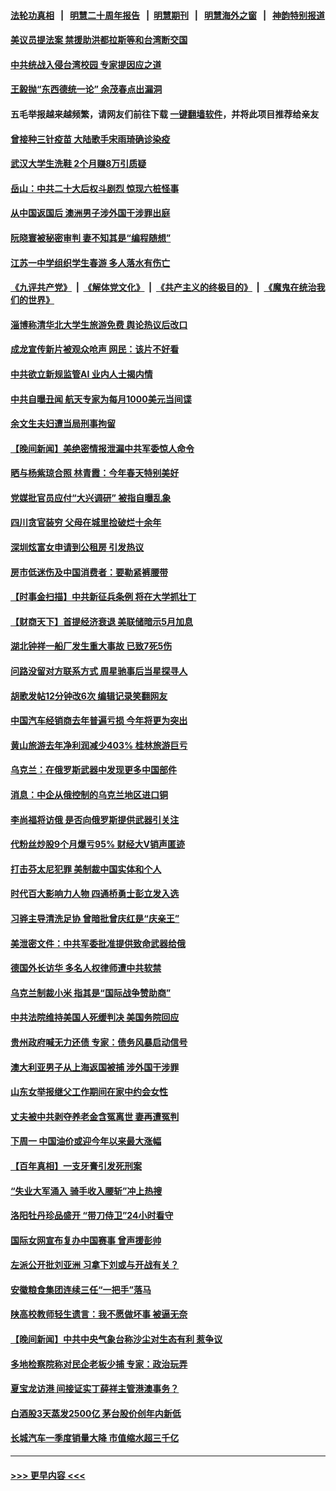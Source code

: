 #### [法轮功真相](https://github.com/gfw-breaker/truth/blob/master/README.md?t=0) &nbsp;&nbsp;|&nbsp;&nbsp; [明慧二十周年报告](https://github.com/gfw-breaker/mh-reports/blob/master/README.md?t=0) &nbsp;&nbsp;|&nbsp;&nbsp;[明慧期刊](https://github.com/gfw-breaker/mh-qikan) &nbsp;&nbsp;|&nbsp;&nbsp; [明慧海外之窗](https://github.com/gfw-breaker/mh-news/blob/master/README.md?t=0) &nbsp;&nbsp;|&nbsp;&nbsp; [神韵特别报道](https://github.com/gfw-breaker/mh-news/blob/master/shenyun.md?t=0)
#### [美议员提法案 禁援助洪都拉斯等和台湾断交国](../pages/nsc413/n13973659.md?t=04160343) 
#### [中共统战入侵台湾校园 专家提因应之道](../pages/nsc413/n13973016.md?t=04160343) 
#### [王毅抛“东西德统一论” 余茂春点出漏洞](../pages/nsc413/n13973663.md?t=04160343) 
#### 五毛举报越来越频繁，请网友们前往下载 [一键翻墙软件](https://github.com/gfw-breaker/ssr-accounts)，并将此项目推荐给亲友
#### [曾接种三针疫苗 大陆歌手宋雨琦确诊染疫](../pages/nsc413/n13973539.md?t=04160343) 
#### [武汉大学生洗鞋 2个月赚8万引质疑](../pages/nsc413/n13973648.md?t=04160343) 
#### [岳山：中共二十大后权斗剧烈 惊现六桩怪事](../pages/nsc413/n13973599.md?t=04160343) 
#### [从中国返国后 澳洲男子涉外国干涉罪出庭](../pages/nsc413/n13973566.md?t=04160343) 
#### [阮晓寰被秘密审判 妻不知其是“编程随想”](../pages/nsc413/n13973450.md?t=04160343) 
#### [江苏一中学组织学生春游 多人落水有伤亡](../pages/nsc413/n13973551.md?t=04160343) 
#### [《九评共产党》](https://github.com/begood0513/9ping.md/blob/master/README.md) &nbsp;|&nbsp; [《解体党文化》](../../../../jtdwh.md/blob/master/README.md)  &nbsp;|&nbsp; [《共产主义的终极目的》](../../../../gczydzjmd.md/blob/master/README.md) &nbsp;|&nbsp; [《魔鬼在统治我们的世界》](../../../../mgztzwmdsj.md/blob/master/README.md) 
#### [淄博称清华北大学生旅游免费 舆论热议后改口](../pages/nsc413/n13973523.md?t=04160343) 
#### [成龙宣传新片被观众呛声 网民：该片不好看](../pages/nsc413/n13973326.md?t=04160343) 
#### [中共欲立新规监管AI 业内人士揭内情](../pages/nsc413/n13973472.md?t=04160343) 
#### [中共自曝丑闻 航天专家为每月1000美元当间谍](../pages/nsc413/n13972833.md?t=04160343) 
#### [余文生夫妇遭当局刑事拘留](../pages/nsc413/n13973440.md?t=04160343) 
#### [【晚间新闻】美绝密情报泄漏中共军委惊人命令](../pages/nsc413/n13973445.md?t=04160343) 
#### [晒与杨紫琼合照 林青霞：今年春天特别美好](../pages/nsc413/n13973193.md?t=04160343) 
#### [党媒批官员应付“大兴调研” 被指自曝乱象](../pages/nsc413/n13973274.md?t=04160343) 
#### [四川贪官装穷 父母在城里捡破烂十余年](../pages/nsc413/n13973319.md?t=04160343) 
#### [深圳炫富女申请到公租房 引发热议](../pages/nsc413/n13973321.md?t=04160343) 
#### [房市低迷伤及中国消费者：要勒紧裤腰带](../pages/nsc413/n13973175.md?t=04160343) 
#### [【时事金扫描】中共新征兵条例 将在大学抓壮丁](../pages/nsc413/n13973184.md?t=04160343) 
#### [【财商天下】首提经济衰退 美联储暗示5月加息](../pages/nsc413/n13973078.md?t=04160343) 
#### [湖北钟祥一船厂发生重大事故 已致7死5伤](../pages/nsc413/n13973192.md?t=04160343) 
#### [问路没留对方联系方式 周星驰事后当星探寻人](../pages/nsc413/n13973112.md?t=04160343) 
#### [胡歌发帖12分钟改6次 编辑记录笑翻网友](../pages/nsc413/n13973095.md?t=04160343) 
#### [中国汽车经销商去年普遍亏损 今年将更为突出](../pages/nsc413/n13973081.md?t=04160343) 
#### [黄山旅游去年净利润减少403% 桂林旅游巨亏](../pages/nsc413/n13973170.md?t=04160343) 
#### [乌克兰：在俄罗斯武器中发现更多中国部件](../pages/nsc413/n13973114.md?t=04160343) 
#### [消息：中企从俄控制的乌克兰地区进口铜](../pages/nsc413/n13973038.md?t=04160343) 
#### [李尚福将访俄 是否向俄罗斯提供武器引关注](../pages/nsc413/n13973076.md?t=04160343) 
#### [代粉丝炒股9个月爆亏95% 财经大V销声匿迹](../pages/nsc413/n13973030.md?t=04160343) 
#### [打击芬太尼犯罪 美制裁中国实体和个人](../pages/nsc413/n13973042.md?t=04160343) 
#### [时代百大影响力人物 四通桥勇士彭立发入选](../pages/nsc413/n13973026.md?t=04160343) 
#### [习骅主导清洗足协 曾暗批曾庆红是“庆亲王”](../pages/nsc413/n13973067.md?t=04160343) 
#### [美泄密文件：中共军委批准提供致命武器给俄](../pages/nsc413/n13973043.md?t=04160343) 
#### [德国外长访华 多名人权律师遭中共软禁](../pages/nsc413/n13972866.md?t=04160343) 
#### [乌克兰制裁小米 指其是“国际战争赞助商”](../pages/nsc413/n13972970.md?t=04160343) 
#### [中共法院维持美国人死缓判决 美国务院回应](../pages/nsc413/n13973017.md?t=04160343) 
#### [贵州政府喊无力还债 专家：债务风暴启动信号](../pages/nsc413/n13972928.md?t=04160343) 
#### [澳大利亚男子从上海返国被捕 涉外国干涉罪](../pages/nsc413/n13973013.md?t=04160343) 
#### [山东女举报继父工作期间在家中约会女性](../pages/nsc413/n13972839.md?t=04160343) 
#### [丈夫被中共剥夺养老金含冤离世 妻再遭冤判](../pages/nsc413/n13970514.md?t=04160343) 
#### [下周一 中国油价或迎今年以来最大涨幅](../pages/nsc413/n13972853.md?t=04160343) 
#### [【百年真相】一支牙膏引发死刑案](../pages/nsc413/n13967714.md?t=04160343) 
#### [“失业大军涌入 骑手收入腰斩”冲上热搜](../pages/nsc413/n13972726.md?t=04160343) 
#### [洛阳牡丹珍品盛开 “带刀侍卫”24小时看守](../pages/nsc413/n13972836.md?t=04160343) 
#### [国际女网宣布复办中国赛事 曾声援彭帅](../pages/nsc413/n13972795.md?t=04160343) 
#### [左派公开批刘亚洲 习拿下刘或与开战有关？](../pages/nsc413/n13972740.md?t=04160343) 
#### [安徽粮食集团连续三任“一把手”落马](../pages/nsc413/n13972728.md?t=04160343) 
#### [陕高校教师轻生遗言：我不愿做坏事 被逼无奈](../pages/nsc413/n13972662.md?t=04160343) 
#### [【晚间新闻】中共中央气象台称沙尘对生态有利 惹争议](../pages/nsc413/n13972317.md?t=04160343) 
#### [多地检察院称对民企老板少捕 专家：政治玩弄](../pages/nsc413/n13972585.md?t=04160343) 
#### [夏宝龙访港 间接证实丁薛祥主管港澳事务？](../pages/nsc413/n13972567.md?t=04160343) 
#### [白酒股3天蒸发2500亿 茅台股价创年内新低](../pages/nsc413/n13972395.md?t=04160343) 
#### [长城汽车一季度销量大降 市值缩水超三千亿](../pages/nsc413/n13972367.md?t=04160343) 

----
#### [ >>> 更早内容 <<< ](../indexes/nsc413-earlier.md)
